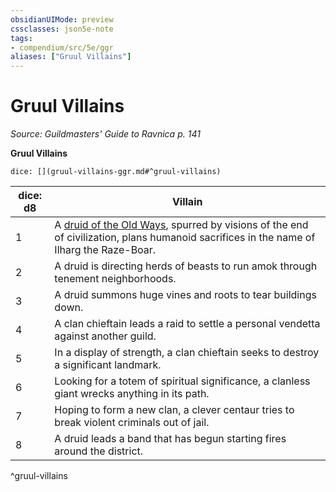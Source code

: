 ```yaml
---
obsidianUIMode: preview
cssclasses: json5e-note
tags:
- compendium/src/5e/ggr
aliases: ["Gruul Villains"]
---
```

# Gruul Villains
*Source: Guildmasters' Guide to Ravnica p. 141* 

**Gruul Villains**

`dice: [](gruul-villains-ggr.md#^gruul-villains)`

| dice: d8 | Villain |
|----------|---------|
| 1 | A [druid of the Old Ways](/3-Mechanics/CLI/bestiary/humanoid/druid-of-the-old-ways-ggr.md), spurred by visions of the end of civilization, plans humanoid sacrifices in the name of Ilharg the Raze-Boar. |
| 2 | A druid is directing herds of beasts to run amok through tenement neighborhoods. |
| 3 | A druid summons huge vines and roots to tear buildings down. |
| 4 | A clan chieftain leads a raid to settle a personal vendetta against another guild. |
| 5 | In a display of strength, a clan chieftain seeks to destroy a significant landmark. |
| 6 | Looking for a totem of spiritual significance, a clanless giant wrecks anything in its path. |
| 7 | Hoping to form a new clan, a clever centaur tries to break violent criminals out of jail. |
| 8 | A druid leads a band that has begun starting fires around the district. |
^gruul-villains